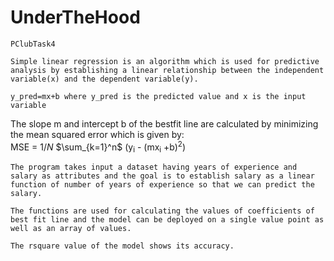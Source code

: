   # UnderTheHood
    PClubTask4
    
    Simple linear regression is an algorithm which is used for predictive analysis by establishing a linear relationship between the independent variable(x) and the dependent variable(y).
    
    y_pred=mx+b where y_pred is the predicted value and x is the input variable
    
 The slope m and intercept b of the bestfit line are calculated by minimizing the mean squared error which is given by:  
    MSE = $1/N$ $\sum_{k=1}^n$ (y<sub>i</sub> - (mx<sub>i</sub> +b)<sup>2</sup>) 
    
    The program takes input a dataset having years of experience and salary as attributes and the goal is to establish salary as a linear function of number of years of experience so that we can predict the salary.
    
    The functions are used for calculating the values of coefficients of best fit line and the model can be deployed on a single value point as well as an array of values.
    
    The rsquare value of the model shows its accuracy.
